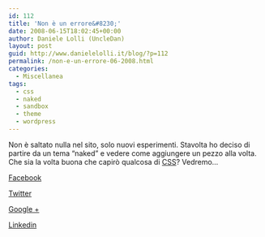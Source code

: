```yaml
---
id: 112
title: 'Non è un errore&#8230;'
date: 2008-06-15T18:02:45+00:00
author: Daniele Lolli (UncleDan)
layout: post
guid: http://www.danielelolli.it/blog/?p=112
permalink: /non-e-un-errore-06-2008.html
categories:
  - Miscellanea
tags:
  - css
  - naked
  - sandbox
  - theme
  - wordpress
---
```

Non è saltato nulla nel sito, solo nuovi esperimenti. Stavolta ho deciso di partire da un tema &#8220;naked&#8221; e vedere come aggiungere un pezzo alla volta. Che sia la volta buona che capirò qualcosa di <a title="Home of CSS" href="http://www.w3.org/Style/CSS/" target="_blank">CSS</a>? Vedremo&#8230;

<div class="container_share">
  <a href="http://www.facebook.com/sharer.php?u=http://www.danielelolli.it/non-e-un-errore-06-2008.html&t=Non è un errore&#8230;" target="_blank" class="button_purab_share facebook"><span><i class="icon-facebook"></i></span>
  
  <p>
    Facebook
  </p></a> 
  
  <a href="http://twitter.com/share?url=http://www.danielelolli.it/non-e-un-errore-06-2008.html&text=Non è un errore&#8230;" target="_blank" class="button_purab_share twitter"><span><i class="icon-twitter"></i></span>
  
  <p>
    Twitter
  </p></a> 
  
  <a href="https://plus.google.com/share?url=http://www.danielelolli.it/non-e-un-errore-06-2008.html" target="_blank" class="button_purab_share google-plus"><span><i class="icon-google-plus"></i></span>
  
  <p>
    Google +
  </p></a> 
  
  <a href="http://www.linkedin.com/shareArticle?mini=true&url=http://www.danielelolli.it/non-e-un-errore-06-2008.html&title=Non è un errore&#8230;" target="_blank" class="button_purab_share linkedin"><span><i class="icon-linkedin"></i></span>
  
  <p>
    Linkedin
  </p></a>
</div>